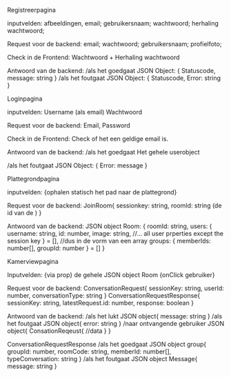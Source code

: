 Registreerpagina

inputvelden:
afbeeldingen,
email;
gebruikersnaam;
wachtwoord;
herhaling wachtwoord;

Request voor de backend:
email;
wachtwoord;
gebruikersnaam;
profielfoto;

Check in de Frontend:
Wachtwoord + Herhaling wachtwoord

Antwoord van de backend:
/als het goedgaat
JSON Object: {
  Statuscode,
  message: string
}
/als het foutgaat
JSON Object: {
  Statuscode,
  Error: string
}

Loginpagina

inputvelden:
Username (als email)
Wachtwoord

Request voor de backend:
Email,
Password

Check in de Frontend:
Check of het een geldige email is.

Antwoord van de backend:
/als het goedgaat
Het gehele userobject

/als het foutgaat
JSON Object: {
  Error: message
}

Plattegrondpagina

inputvelden:
{ophalen statisch het pad naar de plattegrond}

Request voor de backend:
JoinRoom{
  sessionkey: string,
  roomId: string (de id van de <g>)
}

Antwoord van de backend:
JSON object Room: {
  roomId: string,
  users: {
    username: string,
    id: number,
    image: string,
    //... all user prperties except the session key
  } = [], //dus in de vorm van een array
  groups: {
    memberIds: number[],
    groupId: number
  } = []
}

Kamerviewpagina

Inputvelden:
{via prop} de gehele JSON object Room
{onClick gebruiker} 

Request voor de backend:
ConversationRequest{
  sessionKey: string,
  userId: number,
  conversationType: string
}
ConversationRequestResponse{
  sessionKey: string,
  latestRequest.id: number,
  response: boolean
}


Antwoord van de backend:
/als het lukt
JSON object{
  message: string
}
/als het foutgaat
JSON object{
  error: string
}
/naar ontvangende gebruiker
JSON object{
  ConsationReqeust{
    //data
  }
}

ConversationRequestResponse
/als het goedgaat
JSON object group{
  groupId: number,
  roomCode: string,
  memberId: number[],
  typeConversation: string
}
/als het foutgaat
JSON object Message{
  message: string
}

